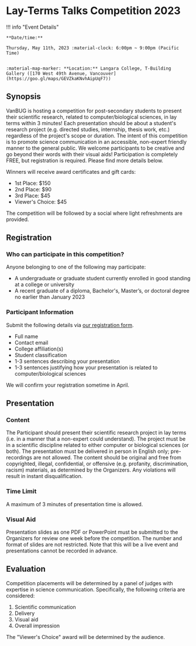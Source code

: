 # Lay-Terms Talks Competition 2023

!!! info "Event Details"
    
    
    **Date/time:**
    
    Thursday, May 11th, 2023 :material-clock: 6:00pm ~ 9:00pm (Pacific Time)
    
    
    :material-map-marker: **Location:** Langara College, T-Building Gallery ([170 West 49th Avenue, Vancouver](https://goo.gl/maps/GEVZkaKNvhAipUqF7))


## Synopsis

VanBUG is hosting a competition for post-secondary students to present their scientific research, related to computer/biological sciences, in lay terms within 3 minutes! Each presentation should be about a student's research project (e.g. directed studies, internship, thesis work, etc.) regardless of the project's scope or duration. The intent of this competition is to promote science communication in an accessible, non-expert friendly manner to the general public. We welcome participants to be creative and go beyond their words with their visual aids! Participation is completely FREE, but registration is required. Please find more details below.

Winners will receive award certificates and gift cards:
- 1st Place: $150
- 2nd Place: $90
- 3rd Place: $45
- Viewer's Choice: $45

The competition will be followed by a social where light refreshments are provided.


## Registration

### Who can participate in this competition?

Anyone belonging to one of the following may participate:
- A undergraduate or graduate student currently enrolled in good standing at a college or university
- A recent graduate of a diploma, Bachelor's, Master’s, or doctoral degree no earlier than January 2023

### Participant Information

Submit the following details via [our registration form](https://docs.google.com/forms/d/e/1FAIpQLSeAA-8pqc6dy2gk3wP5HhUywJL7idqzY86ycU8LTuCWDfnrzw/viewform?usp=sf_link).

- Full name
- Contact email
- College affiliation(s)
- Student classification
- 1-3 sentences describing your presentation
- 1-3 sentences justifying how your presentation is related to computer/biological sciences

We will confirm your registration sometime in April.


## Presentation

### Content
The Participant should present their scientific research project in lay terms (i.e. in a manner that a non-expert could understand).
The project must be in a scientific discipline related to either computer or biological sciences (or both).
The presentation must be delivered in person in English only; pre-recordings are not allowed.
The content should be original and free from copyrighted, illegal, confidential, or offensive (e.g. profanity, discrimination, racism) materials, as determined by the Organizers. Any violations will result in instant disqualification.

### Time Limit

A maximum of 3 minutes of presentation time is allowed.

### Visual Aid

Presentation slides as one PDF or PowerPoint must be submitted to the Organizers for review one week before the competition. The number and format of slides are not restricted. Note that this will be a live event and presentations cannot be recorded in advance.


## Evaluation
Competition placements will be determined by a panel of judges with expertise in science communication. Specifically, the following criteria are considered: 
1. Scientific communication
2. Delivery
3. Visual aid
4. Overall impression

The "Viewer's Choice" award will be determined by the audience.
